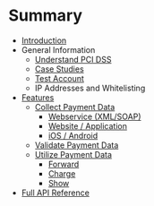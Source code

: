 # Summary

* [Introduction](README.md)
* General Information
   * [Understand PCI DSS](understand_pci_dss.md)
   * [Case Studies](sample_business_cases.md)
   * [Test Account](live_mode-test.md)
   * IP Addresses and Whitelisting
* [Features](features.md)
   * [Collect Payment Data](collect_payment_data.md)
       * [Webservice (XML/SOAP)](webservice.md)
       * [Website / Application](website-application.md)
       * [iOS / Android](mobile-app.md)
   * [Validate Payment Data](validate.md)
   * [Utilize Payment Data](utilize.md)
       * [Forward](forward.md)
       * [Charge](charge.md)
       * [Show](show.md)
* [Full API Reference](full_api_reference.md)

